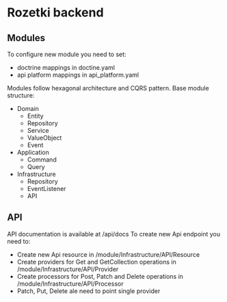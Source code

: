 # Rozetki backend

## Modules

To configure new module you need to set:

- doctrine mappings in doctine.yaml
- api platform mappings in api_platform.yaml

Modules follow hexagonal architecture and CQRS pattern.
Base module structure:

- Domain
    - Entity
    - Repository
    - Service
    - ValueObject
    - Event
- Application
    - Command
    - Query
- Infrastructure
    - Repository
    - EventListener
    - API

## API

API documentation is available at /api/docs
To create new Api endpoint you need to:

- Create new Api resource in /module/Infrastructure/API/Resource
- Create providers for Get and GetCollection operations in /module/Infrastructure/API/Provider
- Create processors for Post, Patch and Delete operations in /module/Infrastructure/API/Processor
- Patch, Put, Delete ale need to point single provider

